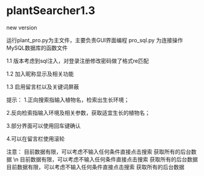 # plantSearcher1.3
new version

运行plant_pro.py为主文件，主要负责GUI界面编程 pro_sql.py 为连接操作MySQL数据库的函数文件

1.1 版本考虑到sql注入，对登录注册修改密码做了格式re匹配

1.2 加入昵称显示及相关功能 

1.3 启用留言栏以及关键词屏蔽

提示： 
1.正向搜索指输入植物名，检索出生长环境； 

2.反向检索指输入环境及相关参数，获取适宜生长的植物名；

3.部分界面可以使用回车键确认

4.可以在留言栏使用滚轮

注意： 
目前数据有限，可以考虑不输入任何条件直接点击搜索 获取所有的后台数据 \n
目前数据有限，可以考虑不输入任何条件直接点击搜索 获取所有的后台数据 
目前数据有限，可以考虑不输入任何条件直接点击搜索 获取所有的后台数据
